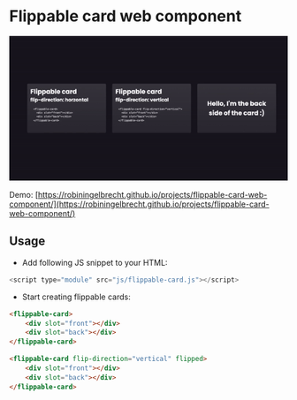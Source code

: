 # Flippable card web component

![Preview](https://github.com/robiningelbrecht/flippable-card-web-component/raw/main/assets/preview.gif "Preview")

Demo: [https://robiningelbrecht.github.io/projects/flippable-card-web-component/](https://robiningelbrecht.github.io/projects/flippable-card-web-component/)

## Usage

* Add following JS snippet to your HTML:

```javascript
<script type="module" src="js/flippable-card.js"></script>
```

* Start creating flippable cards:

```html
<flippable-card>
    <div slot="front"></div>
    <div slot="back"></div>
</flippable-card>
```

```html
<flippable-card flip-direction="vertical" flipped>
    <div slot="front"></div>
    <div slot="back"></div>
</flippable-card>
```